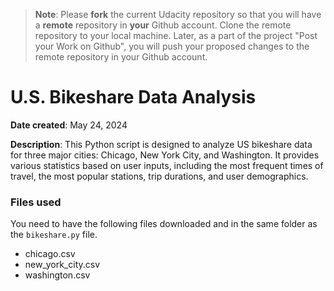 >**Note**: Please **fork** the current Udacity repository so that you will have a **remote** repository in **your** Github account. Clone the remote repository to your local machine. Later, as a part of the project "Post your Work on Github", you will push your proposed changes to the remote repository in your Github account.



# U.S. Bikeshare Data Analysis

**Date created**: May 24, 2024

**Description**: This Python script is designed to analyze US bikeshare data for three major cities: Chicago, New York City, and Washington. It provides various statistics based on user inputs, including the most frequent times of travel, the most popular stations, trip durations, and user demographics.


### Files used
You need to have the following files downloaded and in the same folder as the `bikeshare.py` file. 
* chicago.csv
* new_york_city.csv
* washington.csv

